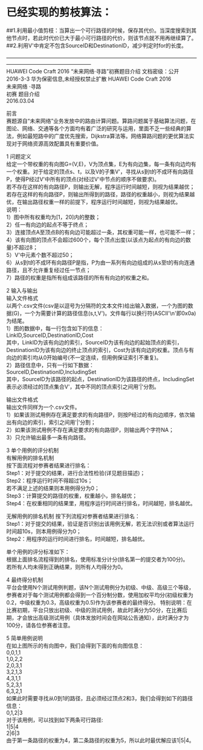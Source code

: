 # 已经实现的剪枝算法：  
##1.利用最小值剪枝：当算出一个可行路径的时候，保存其代价。当深度搜索到其他节点时，若此时代价已大于最小可行路径的代价，则该节点就不用再继续算了。  
##2.利用V'中肯定不包含SourceID和DestinationID，减少判定时for的长度。  
  
  ————————————————————————————————————————————————————  
HUAWEI Code Craft 2016 “未来网络·寻路”初赛题目介绍 文档密级：公开  
2016-3-3 华为保密信息,未经授权禁止扩散 
HUAWEI Code Craft 2016  
未来网络 ·寻路  
初赛 题目介绍  
2016.03.04  

前言  
赛题源自“未来网络”业务发放中的路由计算问题。算路问题属于基础算法问题，在图论、网络、交通等各个方面均有着广泛的研究与运用，里面不乏一些经典的算法，例如最短路中的广度优先搜索，Dijkstra算法等。网络算路问题的更优算法实现对于网络资源高效配置具有重要价值。  

1 问题定义  
给定一个带权重的有向图G=(V,E)，V为顶点集，E为有向边集，每一条有向边均有一个权重。对于给定的顶点s、t，以及V的子集V'，寻找从s到t的不成环有向路径P，使得P经过V'中所有的顶点(对经过V'中节点的顺序不做要求)。  
若不存在这样的有向路径P，则输出无解，程序运行时间越短，则视为结果越优；若存在这样的有向路径P，则输出所得到的路径，路径的权重越小，则视为结果越优，在输出路径权重一样的前提下，程序运行时间越短，则视为结果越优。  
说明：  
1）图中所有权重均为[1，20]内的整数；  
2）任一有向边的起点不等于终点；  
3）连接顶点A至顶点B的有向边可能超过一条，其权重可能一样，也可能不一样；  
4）该有向图的顶点不会超过600个，每个顶点出度(以该点为起点的有向边的数量)不超过8；  
5）V'中元素个数不超过50；  
6）从s到t的不成环有向路径P是指，P为由一系列有向边组成的从s至t的有向连通路径，且不允许重复经过任一节点；  
7）路径的权重是指所有组成该路径的所有有向边的权重之和。  

2 输入与输出  
输入文件格式  
以两个.csv文件(csv是以逗号为分隔符的文本文件)给出输入数据，一个为图的数据(G)，一个为需要计算的路径信息(s,t,V')。文件每行以换行符(ASCII'\n'即0x0a)为结尾。  
1）图的数据中，每一行包含如下的信息：  
LinkID,SourceID,DestinationID,Cost  
其中，LinkID为该有向边的索引，SourceID为该有向边的起始顶点的索引，DestinationID为该有向边的终止顶点的索引，Cost为该有向边的权重。顶点与有向边的索引均从0开始编号(不一定连续，但用例保证索引不重复)。  
2）路径信息中，只有一行如下数据：  
SourceID,DestinationID,IncludingSet  
其中，SourceID为该路径的起点，DestinationID为该路径的终点，IncludingSet表示必须经过的顶点集合V'，其中不同的顶点索引之间用'|'分割。  

输出文件格式  
输出文件同样为一个.csv文件。  
1）如果该测试用例存在满足要求的有向路径P，则按P经过的有向边顺序，依次输出有向边的索引，索引之间用'|'分割；  
2）如果该测试用例不存在满足要求的有向路径P，则输出两个字符NA；  
3）只允许输出最多一条有向路径。  

3 单个用例的评分机制  
有解用例的排名机制  
按下面流程对参赛者结果进行排名：  
Step1：对于提交的结果，进行合法性检验(详见题目描述)；  
Step2：程序运行时间不得超过10s；  
若不满足上述的结果则本用例得分为0；  
Step3：计算提交的路径的权重，权重越小，排名越优；  
Step4：在权重相同的结果里，用程序运行时间进行排名，时间越短，排名越优。  

无解用例的排名机制
按下列流程对参赛者结果进行排名：  
Step1：对于提交的结果，验证是否识别出该用例无解，若无法识别或者算法运行时间超10s，则本用例得分为0；  
Step2：用程序的运行时间进行排名，时间越短，排名越优。  

单个用例的评分标准如下：  
根据上面排名流程得到的排名，使用标准分计分(排名第一的提交者为100分)。  
若所有人均未得到正确结果，则所有人均得分为0。  

4 最终得分机制  
平台会使用N个测试用例判题，该N个测试用例分为初级、中级、高级三个等级，参赛者对于每个测试用例都会得到一个百分制分数，使用加权平均分(初级权重为0.2，中级权重为0.3，高级权重为0.5)作为该参赛者的最终得分。   特别说明：在比赛初期，平台只放出初级、中级的测试用例，故此时满分为50分，在比赛后期，才会放出高级测试用例（具体发放时间会在网站公告通知），此时满分才为100分，请各位参赛者注意。  

5 简单用例说明  
在如上图所示的有向图中，我们会得到下面的有向图信息：  
0,0,1,1  
1,0,2,2  
2,0,3,1  
3,2,1,3  
4,3,1,1  
5,2,3,1  
6,3,2,1  
如果此时需要寻找从0到1的路径，且必须经过顶点2和3，我们会得到如下的路径信息：  
0,1,2|3  
对于该用例，可以找到如下两条可行路径:  
1|5|4  
2|6|3  
由于第一条路径的权重为4，第二条路径的权重为5，所以此时最优解应该1|5|4。  
